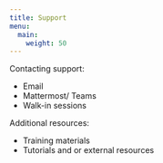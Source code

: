 ```yaml
---
title: Support 
menu:
  main:
    weight: 50
---
```


<!--add blocks of content here to add more sections to the community page -->

Contacting support:
* Email
* Mattermost/ Teams
* Walk-in sessions

Additional resources:
* Training materials
* Tutorials and or external resources